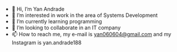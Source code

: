 - 👋 Hi, I’m Yan Andrade 
- 👀 I’m interested in work in the area of Systems Development
- 🌱 I’m currently learning programming
- 💞️ I’m looking to collaborate in an IT company
- 📫 How to reach me, my e-mail is yan060604@gmail.com and my Instagram is yan.andrade188

<!---
Yan0606/Yan0606 is a ✨ special ✨ repository because its `README.md` (this file) appears on your GitHub profile.
You can click the Preview link to take a look at your changes.
--->
